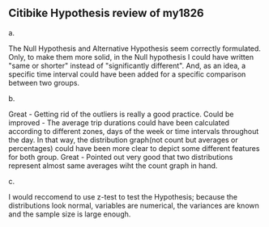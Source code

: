 ## Citibike Hypothesis review of my1826

a. 

The Null Hypothesis and Alternative Hypothesis seem correctly formulated. Only, to make them more solid, in the Null hypothesis I could have written "same or shorter" instead of "significantly different". And, as an idea, a specific time interval could have been added for a specific comparison between two groups.

b. 

Great - Getting rid of the outliers is really a good practice. 
Could be improved - The average trip durations could have been calculated according to different zones, days of the week or time intervals throughout the day. In that way, the distribution graph(not count but averages or percentages) could have been more clear to depict some different features for both group.
Great - Pointed out very good that two distributions represent almost same averages wiht the count graph in hand.

c.

I would reccomend to use z-test to test the Hypothesis; because the distributions look normal, variables are numerical, the variances are known and the sample size is large enough. 
